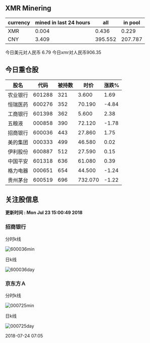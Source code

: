 ## XMR Minering

|currency|mined in last 24 hours|all|in pool|
|---|---|---|---|
|XMR|0.004|0.436|0.229|
|CNY|3.409|395.552|207.787|

今日美元对人民币 6.79	今日xmr对人民币906.35


## 今日重仓股 

|股名|代码|被持数|时价|涨跌%|
|---|---|---|---|---|
|农业银行|601288|321|3.600|1.69|
|恒瑞医药|600276|352|70.190|-4.84|
|工商银行|601398|362|5.600|2.38|
|五粮液|000858|390|72.120|-1.78|
|招商银行|600036|443|27.860|1.75|
|美的集团|000333|499|46.580|0.02|
|伊利股份|600887|512|27.590|0.15|
|中国平安|601318|636|61.080|0.39|
|格力电器|000651|654|44.500|-1.24|
|贵州茅台|600519|696|732.070|-1.22|

## 关注股信息
**更新时间 : Mon Jul 23 15:00:49 2018**
### 招商银行 
分时k线

![600036min](http://image.sinajs.cn/newchart/min/n/sh600036.gif)

日k线

![600036day](http://image.sinajs.cn/newchart/daily/n/sh600036.gif)

### 京东方Ａ 
分时k线

![000725min](http://image.sinajs.cn/newchart/min/n/sz000725.gif)

日k线

![000725day](http://image.sinajs.cn/newchart/daily/n/sz000725.gif)

2018-07-24 07:05